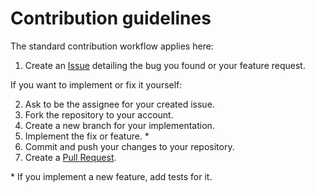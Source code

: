 # Contribution guidelines

The standard contribution workflow applies here:

1. Create an [Issue](https://github.com/paulypeter/photography-toolbox/issues/new/choose) detailing the bug you found or your feature request.

If you want to implement or fix it yourself:

2. Ask to be the assignee for your created issue.
3. Fork the repository to your account.
4. Create a new branch for your implementation.
5. Implement the fix or feature. *
6. Commit and push your changes to your repository.
7. Create a [Pull Request](https://github.com/paulypeter/photography-toolbox/compare).

\* If you implement a new feature, add tests for it.
